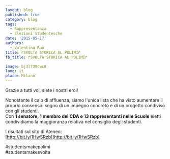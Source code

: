 ```yaml
---
layout: blog
published: true
category: blog
tags:
  - Rappresentanza
  - Elezioni Studentesche
date: '2015-05-17'
authors:
  - Valentina Rao
title: ↱SVOLTA STORICA AL POLIMI↱
fb_title: ↱SVOLTA STORICA AL POLIMI↱

image: bj3l739cwc8
lang: it
place: Milano
---
```


Grazie a tutti voi, siete i nostri eroi!

Nonostante il calo di affluenza, siamo l'unica lista che ha visto aumentare il proprio consenso: segno di un impegno concreto e di un progetto condiviso con gli studenti.  
Con **1 senatore, 1 membro del CDA e 13 rappresentanti nelle Scuole** eletti condividiamo la maggioranza relativa nel consiglio degli studenti.

I risultati sul sito di Ateneo:  
[http://bit.ly/1HwSRzb](http://bit.ly/1HwSRzb)

‪#‎studentsmakepolimi‬  
‪#‎studentsmakesvolta‬
